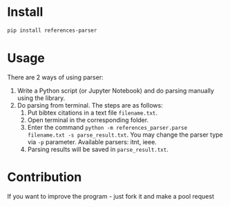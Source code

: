 # Install

```bash
pip install references-parser
```
# Usage

There are 2 ways of using parser:
1. Write a Python script (or Jupyter Notebook) and do parsing manually using the library.
2. Do parsing from terminal. The steps are as follows:
   1. Put bibtex citations in a text file `filename.txt`.
   2. Open terminal in the corresponding folder.
   3. Enter the command `python -m references_parser.parse filename.txt -s parse_result.txt`. 
   You may change the parser type via `-p` parameter. Available parsers: itnt, ieee.
   4. Parsing results will be saved in `parse_result.txt`.

# Contribution
If you want to improve the program - just fork it and make a pool request
